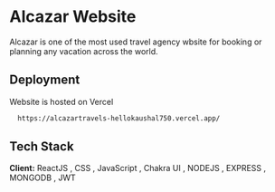 
# Alcazar Website

Alcazar is one of the most used travel agency wbsite for booking or planning any vacation across the world.



## Deployment

Website is hosted on Vercel

```bash
  https://alcazartravels-hellokaushal750.vercel.app/
```

## Tech Stack

**Client:** ReactJS , CSS , JavaScript , Chakra UI , NODEJS , EXPRESS , MONGODB , JWT 

